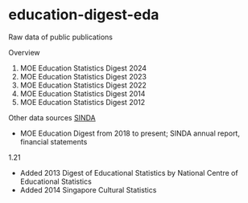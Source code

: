 # education-digest-eda
Raw data of public publications

Overview
1. MOE Education Statistics Digest 2024
2. MOE Education Statistics Digest 2023
3. MOE Education Statistics Digest 2022
4. MOE Education Statistics Digest 2014
5. MOE Education Statistics Digest 2012

Other data sources
[SINDA](https://issuu.com/mysinda)
- MOE Education Digest from 2018 to present; SINDA annual report, financial statements

1.21
- Added 2013 Digest of Educational Statistics by National Centre of Educational Statistics
- Added 2014 Singapore Cultural Statistics
